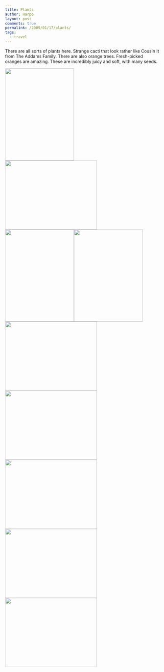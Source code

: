 ```yaml
---
title: Plants
author: Harpo
layout: post
comments: true
permalink: /2009/01/17/plants/
tags:
  - travel
---
```

There are all sorts of plants here. Strange cacti that look rather like Cousin It from The Addams Family. There are also orange trees. Fresh-picked oranges are amazing. These are incredibly juicy and soft, with many seeds.

[<img src="http://www.harpojaeger.com/assets/media/wp-content/uploads/2009/01/p-640-480-a9cd315c-f992-454a-b555-c540b3668450.jpeg" alt="" width="225" height="300" class="alignnone size-full wp-image-364" />][1][<img src="http://www.harpojaeger.com/assets/media/wp-content/uploads/2009/01/l-640-480-d2dd0415-d8e9-4130-a8d5-f9ff66380bc4.jpeg" alt="" width="300" height="225" class="alignnone size-full wp-image-364" />][2][<img src="http://www.harpojaeger.com/assets/media/wp-content/uploads/2009/01/p-640-480-60d8f8e3-3ed8-4db9-9df0-a783bea35e13.jpeg" alt="" width="225" height="300" class="alignnone size-full wp-image-364" />][3][<img src="http://www.harpojaeger.com/assets/media/wp-content/uploads/2009/01/p-640-480-4107f9b2-350a-438c-a5b9-38da173f7a1f.jpeg" alt="" width="225" height="300" class="alignnone size-full wp-image-364" />][4][<img src="http://www.harpojaeger.com/assets/media/wp-content/uploads/2009/01/l-640-480-3b834ffc-3523-4ccf-b534-f2efe96cd09b.jpeg" alt="" width="300" height="225" class="alignnone size-full wp-image-364" />][5][<img src="http://www.harpojaeger.com/assets/media/wp-content/uploads/2009/01/l-640-480-1f3efef6-fcf2-4e5f-b921-0b84a503dc47.jpeg" alt="" width="300" height="225" class="alignnone size-full wp-image-364" />][6][<img src="http://www.harpojaeger.com/assets/media/wp-content/uploads/2009/01/l-640-480-578da50b-3129-477c-914a-eaa1632b00c3.jpeg" alt="" width="300" height="225" class="alignnone size-full wp-image-364" />][7][<img src="http://www.harpojaeger.com/assets/media/wp-content/uploads/2009/01/l-640-480-4b447fa9-4375-46ed-bd90-5ceaa740f61e.jpeg" alt="" width="300" height="225" class="alignnone size-full wp-image-364" />][8][<img src="http://www.harpojaeger.com/assets/media/wp-content/uploads/2009/01/l-640-480-fd9485be-427a-4486-8f38-1f99c06a99e9.jpeg" alt="" width="300" height="225" class="alignnone size-full wp-image-364" />][9]

 [1]: http://www.harpojaeger.com/assets/media/wp-content/uploads/2009/01/p-640-480-a9cd315c-f992-454a-b555-c540b3668450.jpeg
 [2]: http://www.harpojaeger.com/assets/media/wp-content/uploads/2009/01/l-640-480-d2dd0415-d8e9-4130-a8d5-f9ff66380bc4.jpeg
 [3]: http://www.harpojaeger.com/assets/media/wp-content/uploads/2009/01/p-640-480-60d8f8e3-3ed8-4db9-9df0-a783bea35e13.jpeg
 [4]: http://www.harpojaeger.com/assets/media/wp-content/uploads/2009/01/p-640-480-4107f9b2-350a-438c-a5b9-38da173f7a1f.jpeg
 [5]: http://www.harpojaeger.com/assets/media/wp-content/uploads/2009/01/l-640-480-3b834ffc-3523-4ccf-b534-f2efe96cd09b.jpeg
 [6]: http://www.harpojaeger.com/assets/media/wp-content/uploads/2009/01/l-640-480-1f3efef6-fcf2-4e5f-b921-0b84a503dc47.jpeg
 [7]: http://www.harpojaeger.com/assets/media/wp-content/uploads/2009/01/l-640-480-578da50b-3129-477c-914a-eaa1632b00c3.jpeg
 [8]: http://www.harpojaeger.com/assets/media/wp-content/uploads/2009/01/l-640-480-4b447fa9-4375-46ed-bd90-5ceaa740f61e.jpeg
 [9]: http://www.harpojaeger.com/assets/media/wp-content/uploads/2009/01/l-640-480-fd9485be-427a-4486-8f38-1f99c06a99e9.jpeg